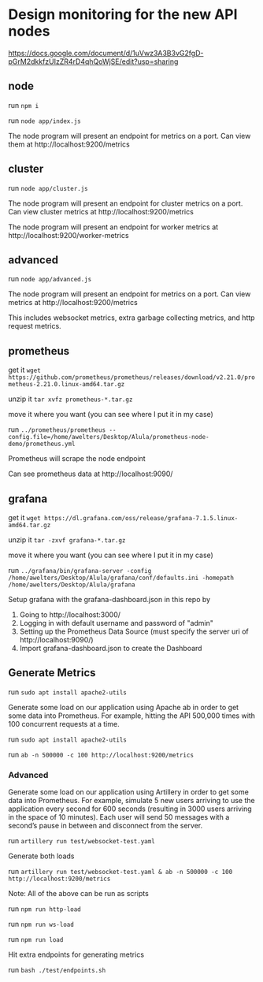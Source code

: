 # Design monitoring for the new API nodes
https://docs.google.com/document/d/1uVwz3A3B3vG2fgD-pGrM2dkkfzUIzZR4rD4qhQoWjSE/edit?usp=sharing

## node

run `npm i`

run `node app/index.js`

The node program will present an endpoint for metrics on a port. Can view them at http://localhost:9200/metrics

## cluster

run `node app/cluster.js`

The node program will present an endpoint for cluster metrics on a port. Can view cluster metrics at http://localhost:9200/metrics

The node program will present an endpoint for worker metrics at http://localhost:9200/worker-metrics

## advanced

run `node app/advanced.js`

The node program will present an endpoint for metrics on a port. Can view metrics at http://localhost:9200/metrics

This includes websocket metrics, extra garbage collecting metrics, and http request metrics.

## prometheus

get it
`wget https://github.com/prometheus/prometheus/releases/download/v2.21.0/prometheus-2.21.0.linux-amd64.tar.gz`

unzip it
`tar xvfz prometheus-*.tar.gz`

move it where you want (you can see where I put it in my case)

run `../prometheus/prometheus --config.file=/home/awelters/Desktop/Alula/prometheus-node-demo/prometheus.yml`

Prometheus will scrape the node endpoint

Can see prometheus data at http://localhost:9090/

## grafana

get it
`wget https://dl.grafana.com/oss/release/grafana-7.1.5.linux-amd64.tar.gz`

unzip it
`tar -zxvf grafana-*.tar.gz`

move it where you want (you can see where I put it in my case)

run `../grafana/bin/grafana-server -config /home/awelters/Desktop/Alula/grafana/conf/defaults.ini -homepath /home/awelters/Desktop/Alula/grafana`

Setup grafana with the grafana-dashboard.json in this repo by 
1. Going to http://localhost:3000/
2. Logging in with default username and password of "admin"
3. Setting up the Prometheus Data Source (must specify the server uri of http://localhost:9090/)
4. Import grafana-dashboard.json to create the Dashboard

## Generate Metrics

run `sudo apt install apache2-utils`

Generate some load on our application using Apache ab in order to get some data into Prometheus. For example, hitting the API 500,000 times with 100 concurrent requests at a time.

run `sudo apt install apache2-utils`

run `ab -n 500000 -c 100 http://localhost:9200/metrics`

### Advanced

Generate some load on our application using Artillery in order to get some data into Prometheus.  For example, simulate 5 new users arriving to use the application every second for 600 seconds (resulting in 3000 users arriving in the space of 10 minutes). Each user will send 50 messages with a second’s pause in between and disconnect from the server.

run `artillery run test/websocket-test.yaml`

Generate both loads

run `artillery run test/websocket-test.yaml & ab -n 500000 -c 100 http://localhost:9200/metrics`

Note: All of the above can be run as scripts

run `npm run http-load`

run `npm run ws-load`

run `npm run load`

Hit extra endpoints for generating metrics

run `bash ./test/endpoints.sh`